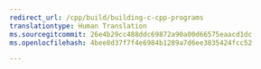 ```yaml
---
redirect_url: /cpp/build/building-c-cpp-programs
translationtype: Human Translation
ms.sourcegitcommit: 26e4b29cc488ddc69872a90a00d66575eaacd1dc
ms.openlocfilehash: 4bee8d37f7f4e6984b1289a7d6ee3835424fcc52

---
```




<!--HONumber=Jan17_HO1-->


